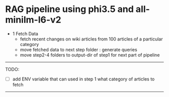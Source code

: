 # RAG pipeline using phi3.5 and all-minilm-l6-v2

- 1 Fetch Data
  - fetch recent changes on wiki articles from 100 articles of a particular category
  - move fetched data to next step folder : generate queries
  - move step2-4 folders to output-dir of step1 for next part of pipeline

---
TODO:

- [ ] add ENV variable that can used in step 1 what category of articles to fetch


---